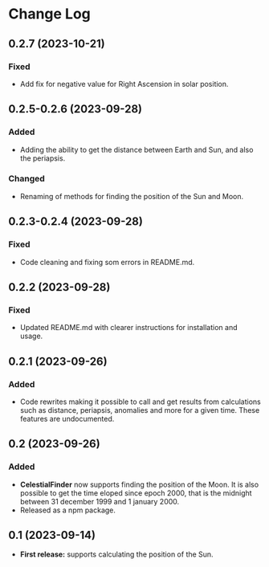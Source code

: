 # Change Log

## 0.2.7 (2023-10-21)
### Fixed
- Add fix for negative value for Right Ascension in solar position.

## 0.2.5-0.2.6 (2023-09-28)
### Added
- Adding the ability to get the distance between Earth and Sun, and also the periapsis.
### Changed
- Renaming of methods for finding the position of the Sun and Moon. 

## 0.2.3-0.2.4 (2023-09-28)
### Fixed
- Code cleaning and fixing som errors in README.md.

## 0.2.2 (2023-09-28)
### Fixed
- Updated README.md with clearer instructions for installation and usage. 

## 0.2.1 (2023-09-26)
### Added
- Code rewrites making it possible to call and get results from calculations such as distance, periapsis, anomalies and more for a given time. These features are undocumented.

## 0.2 (2023-09-26)
### Added
- **CelestialFinder** now supports finding the position of the Moon. It is also possible to get the time eloped since epoch 2000, that is the midnight between 31 december 1999 and 1 january 2000. 
- Released as a npm package.

## 0.1 (2023-09-14)
- **First release:** supports calculating the position of the Sun.